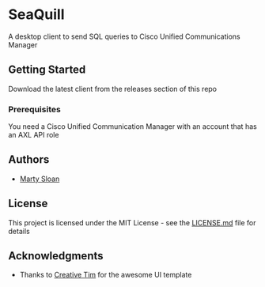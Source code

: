 # SeaQuill

A desktop client to send SQL queries to Cisco Unified Communications Manager

## Getting Started

Download the latest client from the releases section of this repo

### Prerequisites

You need a Cisco Unified Communication Manager with an account that has an AXL API role

## Authors

- [Marty Sloan](https://github.com/sloan58)

## License

This project is licensed under the MIT License - see the [LICENSE.md](LICENSE.md) file for details

## Acknowledgments

- Thanks to [Creative Tim](https://www.creative-tim.com/) for the awesome UI template
